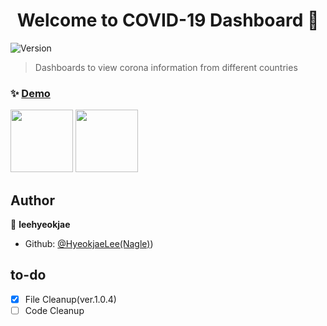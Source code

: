 <h1 align="center">Welcome to COVID-19 Dashboard 👋</h1>
<p>
  <img alt="Version" src="https://img.shields.io/badge/version-1.0.4-blue.svg?cacheSeconds=2592000" />
</p>

> Dashboards to view corona information from different countries

### ✨ [Demo](https://hyeokjaelee.github.io/COVID-19-Dashboard/index.html)

<img src = "https://user-images.githubusercontent.com/71566740/105497377-1a731700-5d02-11eb-8056-d6cf36f1b8e4.png" height="100">
<img src = "https://user-images.githubusercontent.com/71566740/105497375-1810bd00-5d02-11eb-9cdc-93677dee45ce.png" height="100">

## Author

👤 **leehyeokjae**

- Github: [@HyeokjaeLee\(Nagle\)](https://github.com/HyeokjaeLee))

## to-do

- [x] File Cleanup(ver.1.0.4)<br>
- [ ] Code Cleanup<br>
